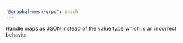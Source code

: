 ```yaml
---
'@graphql-mesh/grpc': patch
---
```


Handle maps as JSON instead of the value type which is an incorrect behavior
